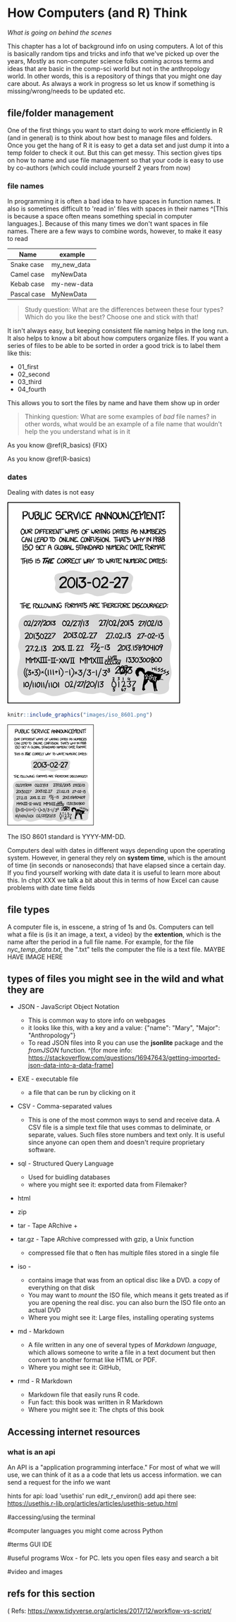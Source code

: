# How Computers (and R) Think

*What is going on behind the scenes*

This chapter has a lot of background info on using computers. A lot of this is basically random tips and tricks and info that we've picked up over the years, Mostly as non-computer science folks coming across terms and ideas that are basic in the comp-sci world but not in the anthropology world. In other words, this is a repository of things that you might one day care about. As always a work in progress so let us know if something is missing/wrong/needs to be updated etc.


## file/folder management

One of the first things you want to start doing to work more efficiently in R (and in general) is to think about how best to manage files and folders. Once you get the hang of R it is easy to get a data set and just dump it into a temp folder to check it out. But this can get messy. This section gives tips on how to name and use file management so that your code is easy to use by co-authors (which could include yourself 2 years from now)

### file names

In programming it is often a bad idea to have spaces in function names. It also is sometimes difficult to 'read in' files with spaces in their names ^[This is because a space often means something special in computer languages.]. Because of this many times we don't want spaces in file names. There are a few ways to combine words, however, to make it easy to read

Name       | example
---------- | -----------
Snake case | my_new_data
Camel case | myNewData
Kebab case | my-new-data
Pascal case| MyNewData



> Study question: What are the differences between these four types? Which do you like the best? Choose one and stick with that!

It isn't always easy, but keeping consistent file naming helps in the long run. It also helps to know a bit about how computers organize files. If you want a series of files to be able to be sorted in order a good trick is to label them like this:

* 01_first
* 02_second
* 03_third
* 04_fourth

This allows you to sort the files by name and have them show up in order


> Thinking question: What are some examples of *bad* file names? in other words, what would be an example of a file name that wouldn't help the you understand what is in it


As you know \@ref(R_basics) {FIX}

As you know \@ref(R-basics)



### dates

Dealing with dates is not easy

![](images/iso_8601.png)


```r
knitr::include_graphics("images/iso_8601.png")
```

<img src="images/iso_8601.png" width="196" />

The ISO 8601 standard is YYYY-MM-DD.

Computers deal with dates in different ways depending upon the operating system. However, in general they rely on **system time**, which is the amount of time (in seconds or nanoseconds) that have elapsed since a certain day. If you find yourself working with date data it is useful to learn more about this. In chpt XXX we talk a bit about this in terms of how Excel can cause problems with date time fields







## file types

A computer file is, in esscene, a string of 1s and 0s. Computers can tell what a file is (is it an image, a text, a video) by the **extention**, which is the name after the period in a full file name. For example, for the file *nyc_temp_data.txt*, the ".txt" tells the computer the file is a text file.  MAYBE HAVE IMAGE HERE




## types of files you might see in the wild and what they are

* JSON - JavaScript Object Notation 
  + This is common way to store info on webpages
  + it looks like this, with a key and a value: {"name": "Mary", "Major": "Anthropology"}
  + To read JSON files into R you can use the **jsonlite** package and the *fromJSON* function. ^[for more info: https://stackoverflow.com/questions/16947643/getting-imported-json-data-into-a-data-frame] 


* EXE - executable file
  + a file that can be run by clicking on it

* CSV - Comma-separated values
  + This is one of the most common ways to send and receive data. A CSV file is a simple text file that uses commas to deliminate, or separate, values. Such files store numbers and text only. It is useful since anyone can open them and doesn't require proprietary software.
  
  
* sql -  Structured Query Language
  + Used for buidling databases
  + where you might see it: exported data from Filemaker?

* html

* zip

* tar - Tape ARchive
  + 
  

* tar.gz - Tape ARchive compressed with gzip, a Unix function 
  + compressed file that o ften has multiple files stored in a single file

* iso - 
  + contains image that was from an optical disc like a DVD. a copy of everything on that disk
  + You may want to *mount* the ISO file, which means  it gets treated as if you are opening the real disc. you can also burn the ISO file onto an actual DVD
  + Where you might see it:  Large files, installing operating systems
  
* md - Markdown
  + A file written in any one of several types of *Markdown language*, which allows someone to write a file in a text document but then convert to another format like HTML or PDF. 
  + Where you might see it: GitHub,
  
  
* rmd - R Markdown
  + Markdown file that easily runs R code.
  + Fun fact: this book was written in R Markdown
  + Where you might see it: The chpts of this book

## Accessing internet resources


### what is an api

An API is a "application programming interface." For most of what we will use, we can think of it as a a code that lets us access information. we can send a request for the info we want 


hints for api:
load 'usethis'
run edit_r_environ()
add api there
see: https://usethis.r-lib.org/articles/articles/usethis-setup.html

#accessing/using the terminal

#computer languages you might come across
Python

#terms 
GUI
IDE

#useful programs
Wox  - for PC. lets you open files easy and search a bit

#video and images


## refs for this section

( Refs: https://www.tidyverse.org/articles/2017/12/workflow-vs-script/
